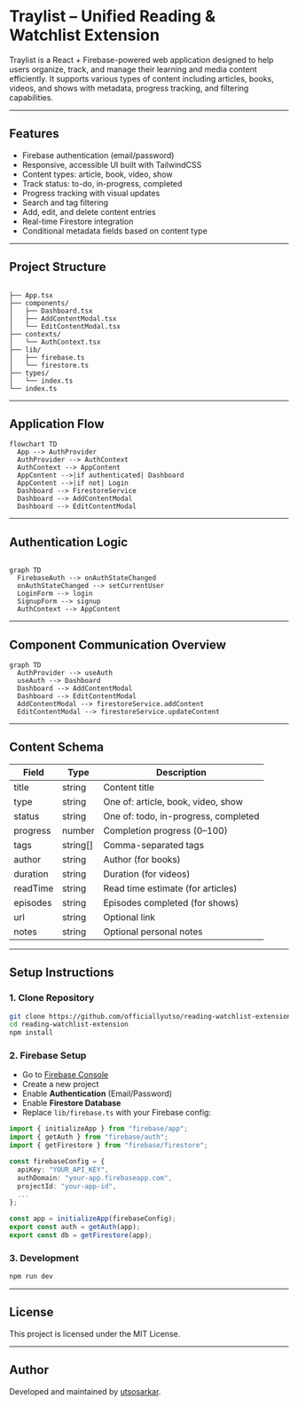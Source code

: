 
# Traylist – Unified Reading & Watchlist Extension

Traylist is a React + Firebase-powered web application designed to help users organize, track, and manage their learning and media content efficiently. It supports various types of content including articles, books, videos, and shows with metadata, progress tracking, and filtering capabilities.

---

## Features

- Firebase authentication (email/password)
- Responsive, accessible UI built with TailwindCSS
- Content types: article, book, video, show
- Track status: to-do, in-progress, completed
- Progress tracking with visual updates
- Search and tag filtering
- Add, edit, and delete content entries
- Real-time Firestore integration
- Conditional metadata fields based on content type


---

## Project Structure

```

├── App.tsx
├── components/
│   ├── Dashboard.tsx
│   ├── AddContentModal.tsx
│   └── EditContentModal.tsx
├── contexts/
│   └── AuthContext.tsx
├── lib/
│   ├── firebase.ts
│   └── firestore.ts
├── types/
│   └── index.ts
└── index.ts

````

---

## Application Flow

```mermaid
flowchart TD
  App --> AuthProvider
  AuthProvider --> AuthContext
  AuthContext --> AppContent
  AppContent -->|if authenticated| Dashboard
  AppContent -->|if not| Login
  Dashboard --> FirestoreService
  Dashboard --> AddContentModal
  Dashboard --> EditContentModal
````

---

## Authentication Logic

```mermaid

graph TD
  FirebaseAuth --> onAuthStateChanged
  onAuthStateChanged --> setCurrentUser
  LoginForm --> login
  SignupForm --> signup
  AuthContext --> AppContent

```

---

## Component Communication Overview

```mermaid
graph TD
  AuthProvider --> useAuth
  useAuth --> Dashboard
  Dashboard --> AddContentModal
  Dashboard --> EditContentModal
  AddContentModal --> firestoreService.addContent
  EditContentModal --> firestoreService.updateContent
```

---

## Content Schema

| Field    | Type      | Description                          |
| -------- | --------- | ------------------------------------ |
| title    | string    | Content title                        |
| type     | string    | One of: article, book, video, show   |
| status   | string    | One of: todo, in-progress, completed |
| progress | number    | Completion progress (0–100)          |
| tags     | string\[] | Comma-separated tags                 |
| author   | string    | Author (for books)                   |
| duration | string    | Duration (for videos)                |
| readTime | string    | Read time estimate (for articles)    |
| episodes | string    | Episodes completed (for shows)       |
| url      | string    | Optional link                        |
| notes    | string    | Optional personal notes              |

---

## Setup Instructions

### 1. Clone Repository

```bash
git clone https://github.com/officiallyutso/reading-watchlist-extension.git
cd reading-watchlist-extension
npm install
```

### 2. Firebase Setup

* Go to [Firebase Console](https://console.firebase.google.com/)
* Create a new project
* Enable **Authentication** (Email/Password)
* Enable **Firestore Database**
* Replace `lib/firebase.ts` with your Firebase config:

```ts
import { initializeApp } from "firebase/app";
import { getAuth } from "firebase/auth";
import { getFirestore } from "firebase/firestore";

const firebaseConfig = {
  apiKey: "YOUR_API_KEY",
  authDomain: "your-app.firebaseapp.com",
  projectId: "your-app-id",
  ...
};

const app = initializeApp(firebaseConfig);
export const auth = getAuth(app);
export const db = getFirestore(app);
```

### 3. Development

```bash
npm run dev
```

---

## License

This project is licensed under the MIT License.

---

## Author

Developed and maintained by [utsosarkar](https://github.com/officiallyutso).

